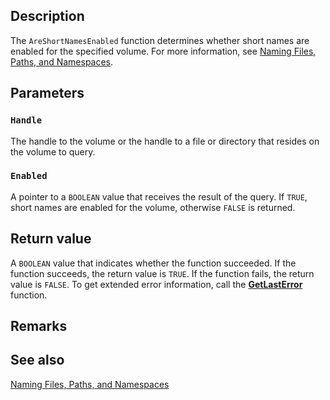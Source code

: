 ## Description

The `AreShortNamesEnabled` function determines whether short names are enabled for the specified volume. For more information, see [Naming Files, Paths, and Namespaces](https://learn.microsoft.com/windows/win32/fileio/naming-a-file).

## Parameters

### `Handle`

The handle to the volume or the handle to a file or directory that resides on the volume to query.

### `Enabled`

A pointer to a `BOOLEAN` value that receives the result of the query. If `TRUE`, short names are enabled for the volume, otherwise `FALSE` is returned.

## Return value

A `BOOLEAN` value that indicates whether the function succeeded. If the function succeeds, the return value is `TRUE`. If the function fails, the return value is `FALSE`. To get extended error information, call the [**GetLastError**](https://learn.microsoft.com/windows/win32/api/errhandlingapi/nf-errhandlingapi-getlasterror) function.

## Remarks

## See also

[Naming Files, Paths, and Namespaces](https://learn.microsoft.com/windows/win32/fileio/naming-a-file)